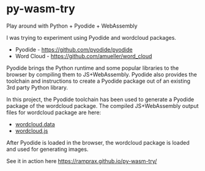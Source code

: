 # py-wasm-try
Play around with Python + Pyodide + WebAssembly

I was trying to experiment using Pyodide and wordcloud packages.
- Pyodide - https://github.com/pyodide/pyodide
- Word Cloud - https://github.com/amueller/word_cloud

Pyodide brings the Python runtime and some popular libraries to the browser by compiling them to JS+WebAssembly. Pyodide also provides the toolchain and instructions to create a Pyodide package out of an existing 3rd party Python library.

In this project, the Pyodide toolchain has been used to generate a Pyodide package of the wordcloud package. The compiled JS+WebAssembly output files for wordcloud package are here:
- [wordcloud.data](https://github.com/ramprax/py-wasm-try/tree/master/packages/wordcloud.data)
- [wordcloud.js](https://github.com/ramprax/py-wasm-try/tree/master/packages/wordcloud.js)

After Pyodide is loaded in the browser, the wordcloud package is loaded and used for generating images.

See it in action here https://ramprax.github.io/py-wasm-try/
